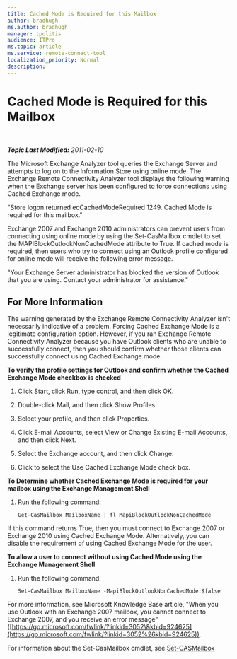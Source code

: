 ```yaml
---
title: Cached Mode is Required for this Mailbox
author: bradhugh
ms.author: bradhugh
manager: tpolitis
audience: ITPro 
ms.topic: article 
ms.service: remote-connect-tool
localization_priority: Normal
description: 
---
```


<div data-xmlns="https://www.w3.org/1999/xhtml">

<div class="topic" data-xmlns="https://www.w3.org/1999/xhtml" data-msxsl="urn:schemas-microsoft-com:xslt" data-cs="https://msdn.microsoft.com/">

<div data-asp="https://msdn2.microsoft.com/asp">

# Cached Mode is Required for this Mailbox

</div>

<div id="mainSection">

<div id="mainBody">

<span> </span>

_**Topic Last Modified:** 2011-02-10_

The Microsoft Exchange Analyzer tool queries the Exchange Server and attempts to log on to the Information Store using online mode. The Exchange Remote Connectivity Analyzer tool displays the following warning when the Exchange server has been configured to force connections using Cached Exchange mode.

"Store logon returned ecCachedModeRequired 1249. Cached Mode is required for this mailbox."

Exchange 2007 and Exchange 2010 administrators can prevent users from connecting using online mode by using the Set-CasMailbox cmdlet to set the MAPIBlockOutlookNonCachedMode attribute to True. If cached mode is required, then users who try to connect using an Outlook profile configured for online mode will receive the following error message.

"Your Exchange Server administrator has blocked the version of Outlook that you are using. Contact your administrator for assistance."

<div>

## For More Information

The warning generated by the Exchange Remote Connectivity Analyzer isn't necessarily indicative of a problem. Forcing Cached Exchange Mode is a legitimate configuration option. However, if you ran Exchange Remote Connectivity Analyzer because you have Outlook clients who are unable to successfully connect, then you should confirm whether those clients can successfully connect using Cached Exchange mode.

**To verify the profile settings for Outlook and confirm whether the Cached Exchange Mode checkbox is checked**

1.  Click Start, click Run, type control, and then click OK.

2.  Double-click Mail, and then click Show Profiles.

3.  Select your profile, and then click Properties.

4.  Click E-mail Accounts, select View or Change Existing E-mail Accounts, and then click Next.

5.  Select the Exchange account, and then click Change.

6.  Click to select the Use Cached Exchange Mode check box.

**To Determine whether Cached Exchange Mode is required for your mailbox using the Exchange Management Shell**

1.  Run the following command:
    
        Get-CasMailbox MailboxName | fl MapiBlockOutlookNonCachedMode

If this command returns True, then you must connect to Exchange 2007 or Exchange 2010 using Cached Exchange Mode. Alternatively, you can disable the requirement of using Cached Exchange Mode for the user.

**To allow a user to connect without using Cached Mode using the Exchange Management Shell**

1.  Run the following command:
    
        Set-CasMailbox MailboxName -MapiBlockOutlookNonCachedMode:$false

For more information, see Microsoft Knowledge Base article, "When you use Outlook with an Exchange 2007 mailbox, you cannot connect to Exchange 2007, and you receive an error message" ([https://go.microsoft.com/fwlink/?linkid=3052\&kbid=924625](https://go.microsoft.com/fwlink/?linkid=3052%26kbid=924625)).

For information about the Set-CasMailbox cmdlet, see [Set-CASMailbox](https://technet.microsoft.com/library/bb125264.aspx)

</div>

</div>

<span> </span>

</div>

</div>

</div>

